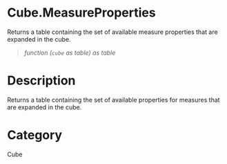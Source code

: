 # Cube.MeasureProperties
Returns a table containing the set of available measure properties that are expanded in the cube.
> _function (<code>cube</code> as table) as table_

# Description 
Returns a table containing the set of available properties for measures that are expanded in the cube.
# Category 
Cube
